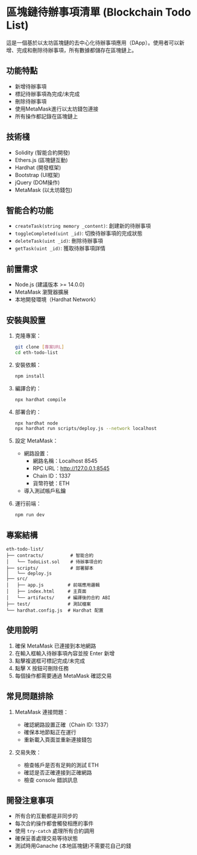 # 區塊鏈待辦事項清單 (Blockchain Todo List)

這是一個基於以太坊區塊鏈的去中心化待辦事項應用（DApp）。使用者可以新增、完成和刪除待辦事項，所有數據都儲存在區塊鏈上。

## 功能特點

- 新增待辦事項
- 標記待辦事項為完成/未完成
- 刪除待辦事項
- 使用MetaMask進行以太坊錢包連接
- 所有操作都記錄在區塊鏈上

## 技術棧

- Solidity (智能合約開發)
- Ethers.js (區塊鏈互動)
- Hardhat (開發框架)
- Bootstrap (UI框架)
- jQuery (DOM操作)
- MetaMask (以太坊錢包)

## 智能合約功能

- `createTask(string memory _content)`: 創建新的待辦事項
- `toggleCompleted(uint _id)`: 切換待辦事項的完成狀態
- `deleteTask(uint _id)`: 刪除待辦事項
- `getTask(uint _id)`: 獲取待辦事項詳情

## 前置需求

- Node.js (建議版本 >= 14.0.0)
- MetaMask 瀏覽器擴展
- 本地開發環境（Hardhat Network）

## 安裝與設置

1. 克隆專案：
   ```bash
   git clone [專案URL]
   cd eth-todo-list
   ```

2. 安裝依賴：
   ```bash
   npm install
   ```

3. 編譯合約：
   ```bash
   npx hardhat compile
   ```

4. 部署合約：
   ```bash
   npx hardhat node
   npx hardhat run scripts/deploy.js --network localhost
   ```

5. 設定 MetaMask：
   - 網路設置：
     - 網路名稱：Localhost 8545
     - RPC URL：http://127.0.0.1:8545
     - Chain ID：1337
     - 貨幣符號：ETH
   - 導入測試帳戶私鑰

6. 運行前端：
   ```bash
   npm run dev
   ```

## 專案結構

```
eth-todo-list/
├── contracts/          # 智能合約
│   └── TodoList.sol    # 待辦事項合約
├── scripts/            # 部署腳本
│   └── deploy.js       
├── src/               
│   ├── app.js         # 前端應用邏輯
│   ├── index.html     # 主頁面
│   └── artifacts/     # 編譯後的合約 ABI
├── test/              # 測試檔案
└── hardhat.config.js  # Hardhat 配置
```

## 使用說明

1. 確保 MetaMask 已連接到本地網路
2. 在輸入框輸入待辦事項內容並按 Enter 新增
3. 點擊複選框可標記完成/未完成
4. 點擊 X 按鈕可刪除任務
5. 每個操作都需要通過 MetaMask 確認交易

## 常見問題排除

1. MetaMask 連接問題：
   - 確認網路設置正確（Chain ID: 1337）
   - 確保本地節點正在運行
   - 重新載入頁面並重新連接錢包

2. 交易失敗：
   - 檢查帳戶是否有足夠的測試 ETH
   - 確認是否正確連接到正確網路
   - 檢查 console 錯誤訊息

## 開發注意事項

- 所有合約互動都是非同步的
- 每次合約操作都會觸發相應的事件
- 使用 `try-catch` 處理所有合約調用
- 確保妥善處理交易等待狀態
- 測試時用Ganache (本地區塊鏈)不需要花自己的錢